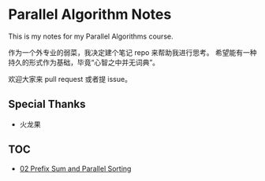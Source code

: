 # Parallel Algorithm Notes

This is my notes for my Parallel Algorithms course.

作为一个外专业的弱菜，我决定建个笔记 repo 来帮助我进行思考。
希望能有一种持久的形式作为基础，毕竟“心智之中并无词典”。

欢迎大家来 pull request 或者提 issue。

## Special Thanks

- 火龙果

## TOC

- [02 Prefix Sum and Parallel Sorting](http://zenozeng.github.io/parallel-algorithm-notes/dist/02.html)
